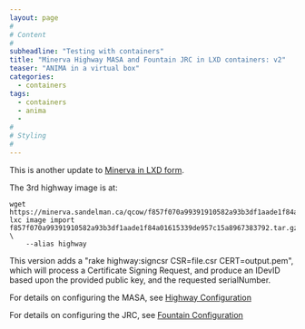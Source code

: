 ```yaml
---
layout: page
#
# Content
#
subheadline: "Testing with containers"
title: "Minerva Highway MASA and Fountain JRC in LXD containers: v2"
teaser: "ANIMA in a virtual box"
categories:
  - containers
tags:
  - containers
  - anima
  -
#
# Styling
#
---
```


This is another update to [Minerva in LXD form](/containers/2018/10/20/minerva-in-lxd-form).

The 3rd highway image is at:

    wget https://minerva.sandelman.ca/qcow/f857f070a99391910582a93b3df1aade1f84a01615339de957c15a8967383792.tar.gz
    lxc image import f857f070a99391910582a93b3df1aade1f84a01615339de957c15a8967383792.tar.gz \
        --alias highway

This version adds a "rake highway:signcsr CSR=file.csr CERT=output.pem",
which will process a Certificate Signing Request, and produce an IDevID
based upon the provided public key, and the requested serialNumber.

For details on configuring the MASA, see [Highway Configuration](/highway/configuration)

For details on configuring the JRC, see [Fountain Configuration](/fountain/configuration)






